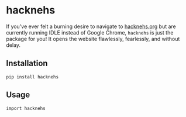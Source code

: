 # hacknehs
If you've ever felt a burning desire to navigate to [hacknehs.org](http://hacknehs.org) but are currently running IDLE instead of Google Chrome, `hacknehs` is just the package for you! It opens the website flawlessly, fearlessly, and without delay.

## Installation

```
pip install hacknehs
```

## Usage

```
import hacknehs
```
